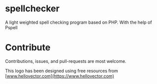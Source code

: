 # spellchecker
A light weighted spell checking program based on PHP. With the help of Pspell



# Contribute
Contributions, issues, and pull-requests are most welcome.

This logo has been designed using free resources from [www.hellovector.com](https://www.hellovector.com)
